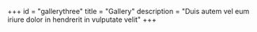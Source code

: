 +++
id = "gallerythree"
title = "Gallery"
description = "Duis autem vel eum iriure dolor in hendrerit in vulputate velit"
+++
